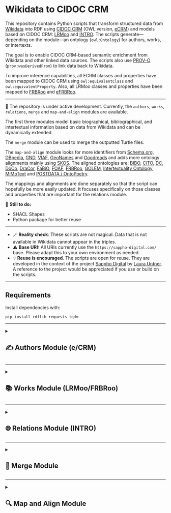 # Wikidata to CIDOC CRM

This repository contains Python scripts that transform structured data from [Wikidata](https://www.wikidata.org/) into RDF using [CIDOC CRM](https://cidoc-crm.org/) (OWL version, [eCRM](https://erlangen-crm.org/docs/ecrm/current/)) and models based on CIDOC CRM: [LRMoo](https://repository.ifla.org/handle/20.500.14598/3677) and [INTRO](https://github.com/BOberreither/INTRO). The scripts generate—depending on the module—an ontology (`owl:Ontology`) for authors, works, or intertexts.

The goal is to enable CIDOC CRM-based semantic enrichment from Wikidata and other linked data sources. The scripts also use [PROV-O](https://www.w3.org/TR/prov-o/) (`prov:wasDerivedFrom`) to link data back to Wikidata.

To improve inference capabilities, all ECRM classes and properties have been mapped to CIDOC CRM using `owl:equivalentClass` and `owl:equivalentProperty`. Also, all LRMoo classes and properties have been mapped to [FRBRoo](https://www.iflastandards.info/fr/frbr/frbroo) and [eFRBRoo](https://erlangen-crm.org/efrbroo).

---

🚧 The repository is under active development. Currently, the `authors`, `works`, `relations`, `merge` and `map-and-align` modules are available. 

The first three modules model basic biographical, bibliographical, and intertextual information based on data from Wikidata and can be dynamically extended. 

The `merge` module can be used to merge the outputted Turtle files. 

The `map-and-align` module looks for more identifiers from [Schema.org](https://schema.org/), [DBpedia](https://www.dbpedia.org/), [GND](https://www.dnb.de/DE/Professionell/Standardisierung/GND/gnd_node.html), [VIAF](https://viaf.org/), [GeoNames](http://www.geonames.org/) and [Goodreads](https://www.goodreads.com/) and adds more ontology alignments mainly using [SKOS](http://www.w3.org/2004/02/skos/core#). The aligned ontologies are: [BIBO](http://purl.org/ontology/bibo/), [CiTO](http://purl.org/spar/cito/), [DC](http://purl.org/dc/terms/), [DoCo](http://purl.org/spar/doco/), [DraCor](http://dracor.org/ontology#), [FaBiO](http://purl.org/spar/fabio/), [FOAF](http://xmlns.com/foaf/0.1/), [FRBRoo](https://www.iflastandards.info/fr/frbr/frbroo), [GOLEM](https://ontology.golemlab.eu/), [Intertextuality Ontology](https://github.com/intertextor/intertextuality-ontology), [MiMoText](https://data.mimotext.uni-trier.de/wiki/Main_Page) and [POSTDATA / OntoPoetry](https://postdata.linhd.uned.es/results/ontopoetry-v2-0/). 

The mappings and alignments are done separately so that the script can hopefully be more easily updated. It focuses specifically on those classes and properties that are important for the relations module.

📌 **Still to do:**
- SHACL Shapes
- Python package for better reuse

---

- 🪄 **Reality check**: These scripts are not magical. Data that is not available in Wikidata cannot appear in the triples.
- ⚠️ **Base URI:** All URIs currently use the `https://sappho-digital.com/` base. Please adapt this to your own environment as needed.
- 💡 **Reuse is encouraged**. The scripts are open for reuse. They are developed in the context of the project [Sappho Digital](https://sappho-digital.com/) by [Laura Untner](https://orcid.org/0000-0002-9649-0870). A reference to the project would be appreciated if you use or build on the scripts.

---

## Requirements

Install dependencies with:

```
pip install rdflib requests tqdm
```

---

<details>
<summary><h2>✍️ Authors Module (e/CRM)</h2></summary>
  
The [authors.py](https://github.com/laurauntner/wikidata-to-cidoc-crm/blob/main/authors/authors.py) script reads a list of Wikidata QIDs for authors from a CSV file and creates RDF triples using CIDOC CRM (eCRM, mapped to CRM). It models:

- `E21_Person` with:
  - `E82_Actor_Appellation` (names, derived from labels)
  - `E42_Identifier` (Wikidata QIDs, derived from given QIDs)
  - `E67_Birth` and `E69_Death` events, linked to:
    - `E53_Place` (birth places, derived from `wdt:P19`, and death places, derived from `wdt:P20`)
    - `E52_Time-Span` (birth dates, derived from `wdt:P569`, and death dates, derived from `wdt:P570`)
  - `E55_Type` (genders, derived from `wdt:P21`)
  - `E36_Visual_Item` (visual representations) and `E38_Image` (image reference with Wikimedia `seeAlso`, derived from `wdt:P18`)

📎 A [visual documentation](https://github.com/laurauntner/wikidata-to-cidoc-crm/blob/main/authors/authors.png) of the authors data model is included in the `authors` folder.
    
<h3>Example Input</h3>

```csv
qid
Q469571
```

This is [Anna Louisa Karsch](https://www.wikidata.org/wiki/Q469571).

<h3>Example Output</h3>

Namespace declarations and mappings to CRM are applied but not shown in this exemplary output.

```turtle
<https://sappho-digital.com/person/Q469571> a ecrm:E21_Person ;
    rdfs:label "Anna Louisa Karsch"@en ;
    ecrm:P100i_died_in <https://sappho-digital.com/death/Q469571> ;
    ecrm:P131_is_identified_by <https://sappho-digital.com/appellation/Q469571> ;
    ecrm:P138i_has_representation <https://sappho-digital.com/visual_item/Q469571> ;
    ecrm:P1_is_identified_by <https://sappho-digital.com/identifier/Q469571> ;
    ecrm:P2_has_type <https://sappho-digital.com/gender/Q6581072> ;
    ecrm:P98i_was_born <https://sappho-digital.com/birth/Q469571> ;
    owl:sameAs <http://www.wikidata.org/entity/Q469571> .

<https://sappho-digital.com/appellation/Q469571> a ecrm:E82_Actor_Appellation ;
    rdfs:label "Anna Louisa Karsch"@en ;
    ecrm:P131i_identifies <https://sappho-digital.com/person/Q469571> ;
    prov:wasDerivedFrom <http://www.wikidata.org/entity/Q469571> .

<https://sappho-digital.com/identifier/Q469571> a ecrm:E42_Identifier ;
    rdfs:label "Q469571" ;
    ecrm:P1i_identifies <https://sappho-digital.com/person/Q469571> ;
    ecrm:P2_has_type <https://sappho-digital.com/id_type/wikidata> .

<https://sappho-digital.com/id_type/wikidata> a ecrm:E55_Type ;
    rdfs:label "Wikidata ID"@en ;
    ecrm:P2i_is_type_of <https://sappho-digital.com/identifier/Q469571> .

<https://sappho-digital.com/birth/Q469571> a ecrm:E67_Birth ;
    rdfs:label "Birth of Anna Louisa Karsch"@en ;
    ecrm:P4_has_time-span <https://sappho-digital.com/timespan/17221201> ;
    ecrm:P7_took_place_at <https://sappho-digital.com/place/Q659063> ;
    ecrm:P98_brought_into_life <https://sappho-digital.com/person/Q469571> ;
    prov:wasDerivedFrom <http://www.wikidata.org/entity/Q469571> .

<https://sappho-digital.com/death/Q469571> a ecrm:E69_Death ;
    rdfs:label "Death of Anna Louisa Karsch"@en ;
    ecrm:P100_was_death_of <https://sappho-digital.com/person/Q469571> ;
    ecrm:P4_has_time-span <https://sappho-digital.com/timespan/17911012> ;
    ecrm:P7_took_place_at <https://sappho-digital.com/place/Q64> ;
    prov:wasDerivedFrom <http://www.wikidata.org/entity/Q469571> .

<https://sappho-digital.com/place/Q64> a ecrm:E53_Place ;
    rdfs:label "Berlin"@en ;
    ecrm:P7i_witnessed <https://sappho-digital.com/birth/Q469571> ;
    owl:sameAs <http://www.wikidata.org/entity/Q64> .

<https://sappho-digital.com/place/Q659063> a ecrm:E53_Place ;
    rdfs:label "Gmina Skąpe"@en ;
    ecrm:P7i_witnessed <https://sappho-digital.com/death/Q469571> ;
    owl:sameAs <http://www.wikidata.org/entity/Q659063> .

<https://sappho-digital.com/timespan/17221201> a ecrm:E52_Time-Span ;
    rdfs:label "1722-12-01"^^xsd:date ;
    ecrm:P4i_is_time-span_of <https://sappho-digital.com/birth/Q469571> .

<https://sappho-digital.com/timespan/17911012> a ecrm:E52_Time-Span ;
    rdfs:label "1791-10-12"^^xsd:date ;
    ecrm:P4i_is_time-span_of <https://sappho-digital.com/death/Q469571> .

<https://sappho-digital.com/gender/Q6581072> a ecrm:E55_Type ;
    rdfs:label "female"@en ;
    ecrm:P2_has_type <https://sappho-digital.com/gender_type/wikidata> ;
    ecrm:P2i_is_type_of <https://sappho-digital.com/person/Q469571> ;
    owl:sameAs <http://www.wikidata.org/entity/Q6581072> .

<https://sappho-digital.com/gender_type/wikidata> a ecrm:E55_Type ;
    rdfs:label "Wikidata Gender"@en ;
    ecrm:P2i_is_type_of <https://sappho-digital.com/gender/Q6581072> .

<https://sappho-digital.com/image/Q469571> a ecrm:E38_Image ;
    ecrm:P65_shows_visual_item <https://sappho-digital.com/visual_item/Q469571> ;
    rdfs:seeAlso <http://commons.wikimedia.org/wiki/Special:FilePath/Karschin%20bild.JPG> ;
    prov:wasDerivedFrom <http://www.wikidata.org/entity/Q469571> .

<https://sappho-digital.com/visual_item/Q469571> a ecrm:E36_Visual_Item ;
    rdfs:label "Visual representation of Anna Louisa Karsch"@en ;
    ecrm:P138_represents <https://sappho-digital.com/person/Q469571> ;
    ecrm:P65i_is_shown_by <https://sappho-digital.com/image/Q469571> .
```
</details>

---

<details>
<summary><h2>📚 Works Module (LRMoo/FRBRoo)</h2></summary>

The [works.py](https://github.com/laurauntner/wikidata-to-cidoc-crm/blob/main/works/works.py) script reads a list of Wikidata QIDs for works from a CSV file and creates RDF triples using CIDOC CRM (eCRM, mapped to CRM) and LRMoo (mapped to FRBRoo). It models:

- `F1_Work` (abstract works) and `F27_Work_Creation` with:
  - `E21_Person` (authors, derived from `wdt:P50`, see authors module)
- `F2_Expression` (realizations of abstract works) and `F28_Expression_Creation` with:
  - `E52_Time-Span` (creation years, derived from `wdt:P571` or `wdt:P2754`)
  - `E35_Title` and `E62_String` (titles, derived from `wdt:P1476` or labels)
  - `E42_Identifier` (Wikidata QIDs, derived from given QIDs)
  - `E55_Type` (genres, derived from `wdt:P136`)
  - `E73_Information_Object` (digital surrogates, derived from `wdt:P953`)
- `F3_Manifestation` (publications of expressions) and `F30_Manifestation_Creation` with:
  - `E21_Person` (editors, derived from `wdt:P98`) with `E82_Actor_Appellation` (names, derived from labels)
  - `E35_Title` and `E62_String` (titles, only different if the text is part of another text (`wdt:P1433` or `wdt:P361`))
  - `E40_Legal_Body` (publishers, derived from `wdt:P123`)
  - `E52_Time-Span` (publication years, derived from `wdt:P577`)
  - `E53_Place` (publication places, derived from `wdt:P291`)
- `F5_Item` (specific copies of manifestations) and `F32_Item_Production_Event`

Translators are not modeled per default, but the data model can, of course, be extended or adapted accordingly.

📎 A [visual documentation](https://github.com/laurauntner/wikidata-to-cidoc-crm/blob/main/works/works.png) of the works data model is included in the `works` folder.

<h3>Example Input</h3>

```csv
qid
Q1242002
```

(This is the tragedy [Sappho](https://www.wikidata.org/wiki/Q469571) written by Franz Grillparzer.)

<h3>Example Output</h3>

Namespace declarations and mappings to CRM and FRBRoo are applied but not shown in this exemplary output.

```turtle
<https://sappho-digital.com/work_creation/Q1242002> a lrmoo:F27_Work_Creation ;
    rdfs:label "Work creation of Sappho"@en ;
    ecrm:P14_carried_out_by <https://sappho-digital.com/person/Q154438> ;
    lrmoo:R16_created <https://sappho-digital.com/work/Q1242002> ;
    prov:wasDerivedFrom <http://www.wikidata.org/entity/Q1242002> .

<https://sappho-digital.com/work/Q1242002> a lrmoo:F1_Work ;
    rdfs:label "Work of Sappho"@en ;
    ecrm:P14_carried_out_by <https://sappho-digital.com/person/Q154438> ;
    lrmoo:R16i_was_created_by <https://sappho-digital.com/work_creation/Q1242002> ;
    lrmoo:R19i_was_realised_through <https://sappho-digital.com/expression_creation/Q1242002> ;
    lrmoo:R3_is_realised_in <https://sappho-digital.com/expression/Q1242002> .

<https://sappho-digital.com/person/Q154438> a ecrm:E21_Person ;
    rdfs:label "Franz Grillparzer" ;
    ecrm:P14i_performed <https://sappho-digital.com/manifestation_creation/Q1242002>,
        <https://sappho-digital.com/work/Q1242002>,
        <https://sappho-digital.com/work_creation/Q1242002> ;
    owl:sameAs <http://www.wikidata.org/entity/Q154438> .

<https://sappho-digital.com/expression_creation/Q1242002> a lrmoo:F28_Expression_Creation ;
    rdfs:label "Expression creation of Sappho"@en ;
    ecrm:P14_carried_out_by <https://sappho-digital.com/person/Q154438> ;
    ecrm:P4_has_time-span <https://sappho-digital.com/timespan/1817> ;
    lrmoo:R17_created <https://sappho-digital.com/expression/Q1242002> ;
    lrmoo:R19_created_a_realisation_of <https://sappho-digital.com/work/Q1242002> ;
    prov:wasDerivedFrom <http://www.wikidata.org/entity/Q1242002> .

<https://sappho-digital.com/timespan/1817> a ecrm:E52_Time-Span ;
    rdfs:label "1817"^^xsd:gYear ;
    ecrm:P4i_is_time-span_of <https://sappho-digital.com/expression_creation/Q1242002> .

<https://sappho-digital.com/expression/Q1242002> a lrmoo:F2_Expression ;
    rdfs:label "Expression of Sappho"@en ;
    ecrm:P102_has_title <https://sappho-digital.com/title/expression/Q1242002> ;
    ecrm:P138i_has_representation <https://sappho-digital.com/digital/Q1242002> ;
    ecrm:P1_is_identified_by <https://sappho-digital.com/identifier/Q1242002> ;
    ecrm:P2_has_type <https://sappho-digital.com/genre/Q80930> ;
    lrmoo:R17i_was_created_by <https://sappho-digital.com/expression_creation/Q1242002> ;
    lrmoo:R3i_realises <https://sappho-digital.com/work/Q1242002> ;
    lrmoo:R4i_is_embodied_in <https://sappho-digital.com/manifestation/Q1242002> ;
    owl:sameAs <http://www.wikidata.org/entity/Q1242002> ;
    prov:wasDerivedFrom <http://www.wikidata.org/entity/Q1242002> .

<https://sappho-digital.com/title/expression/Q1242002> a ecrm:E35_Title ;
    ecrm:P102i_is_title_of <https://sappho-digital.com/expression/Q1242002> ;
    ecrm:P190_has_symbolic_content <https://sappho-digital.com/title_string/expression/Q1242002> .

<https://sappho-digital.com/title_string/expression/Q1242002> a ecrm:E62_String ;
    rdfs:label "Sappho"@de ;
    ecrm:P190i_is_content_of <https://sappho-digital.com/title/expression/Q1242002> .

<https://sappho-digital.com/identifier/Q1242002> a ecrm:E42_Identifier ;
    rdfs:label "Q1242002" ;
    ecrm:P1i_identifies <https://sappho-digital.com/expression/Q1242002> ;
    ecrm:P2_has_type <https://sappho-digital.com/id_type/wikidata> .

<https://sappho-digital.com/id_type/wikidata> a ecrm:E55_Type ;
    rdfs:label "Wikidata ID"@en ;
    ecrm:P2_is_type_of <https://sappho-digital.com/identifier/Q1242002> ;
    owl:sameAs <http://www.wikidata.org/wiki/Q43649390> .

<https://sappho-digital.com/genre/Q80930> a ecrm:E55_Type ;
    rdfs:label "tragedy"@en ;
    ecrm:P2_has_type <https://sappho-digital.com/genre_type/wikidata> ;
    ecrm:P2_is_type_of <https://sappho-digital.com/expression/Q1242002> ;
    owl:sameAs <http://www.wikidata.org/entity/Q80930> .

<https://sappho-digital.com/genre_type/wikidata> a ecrm:E55_Type ;
    rdfs:label "Wikidata Genre"@en ;
    ecrm:P2_is_type_of <https://sappho-digital.com/genre/Q80930> .

<https://sappho-digital.com/digital/Q1242002> a ecrm:E73_Information_Object ;
    rdfs:label "Digital copy of Sappho"@en ;
    ecrm:P138_represents <https://sappho-digital.com/expression/Q1242002> ;
    rdfs:seeAlso <http://www.zeno.org/nid/20004898184> .

<https://sappho-digital.com/manifestation_creation/Q1242002> a lrmoo:F30_Manifestation_Creation ;
    rdfs:label "Manifestation creation of Sappho"@en ;
    ecrm:P14_carried_out_by <https://sappho-digital.com/person/Q154438>,
        <https://sappho-digital.com/publisher/Q133849481> ;
    ecrm:P4_has_time-span <https://sappho-digital.com/timespan/1819> ;
    ecrm:P7_took_place_at <https://sappho-digital.com/place/Q1741> ;
    lrmoo:R24_created <https://sappho-digital.com/manifestation/Q1242002> ;
    prov:wasDerivedFrom <http://www.wikidata.org/entity/Q1242002> .

<https://sappho-digital.com/publisher/Q133849481> a ecrm:E40_Legal_Body ;
    rdfs:label "Wallishausser’sche Buchhandlung"@en ;
    ecrm:P14i_performed <https://sappho-digital.com/manifestation_creation/Q1242002> ;
    owl:sameAs <http://www.wikidata.org/entity/Q133849481> .

<https://sappho-digital.com/timespan/1819> a ecrm:E52_Time-Span ;
    rdfs:label "1819"^^xsd:gYear ;
    ecrm:P4_is_time-span_of <https://sappho-digital.com/manifestation_creation/Q1242002> .

<https://sappho-digital.com/place/Q1741> a ecrm:E53_Place ;
    rdfs:label "Vienna"@en ;
    ecrm:P7i_witnessed <https://sappho-digital.com/manifestation_creation/Q1242002> ;
    owl:sameAs <http://www.wikidata.org/entity/Q1741> .

<https://sappho-digital.com/manifestation/Q1242002> a lrmoo:F3_Manifestation ;
    rdfs:label "Manifestation of Sappho"@en ;
    ecrm:P102_has_title <https://sappho-digital.com/title/manifestation/Q1242002> ;
    lrmoo:R24i_was_created_through <https://sappho-digital.com/manifestation_creation/Q1242002> ;
    lrmoo:R27i_was_materialized_by <https://sappho-digital.com/item_production/Q1242002> ;
    lrmoo:R4_embodies <https://sappho-digital.com/expression/Q1242002> ;
    lrmoo:R7i_is_exemplified_by <https://sappho-digital.com/item/Q1242002> .

<https://sappho-digital.com/title/manifestation/Q1242002> a ecrm:E35_Title ;
    ecrm:P102i_is_title_of <https://sappho-digital.com/manifestation/Q1242002> ;
    ecrm:P190_has_symbolic_content <https://sappho-digital.com/title_string/manifestation/Q1242002> .

<https://sappho-digital.com/title_string/manifestation/Q1242002> a ecrm:E62_String ;
    rdfs:label "Sappho"@de ;
    ecrm:P190i_is_content_of <https://sappho-digital.com/title/manifestation/Q1242002> .

<https://sappho-digital.com/item_production/Q1242002> a lrmoo:F32_Item_Production_Event ;
    rdfs:label "Item production event of Sappho"@en ;
    lrmoo:R27_materialized <https://sappho-digital.com/manifestation/Q1242002> ;
    lrmoo:R28_produced <https://sappho-digital.com/item/Q1242002> .

<https://sappho-digital.com/item/Q1242002> a lrmoo:F5_Item ;
    rdfs:label "Item of Sappho"@en ;
    lrmoo:R28i_was_produced_by <https://sappho-digital.com/item_production/Q1242002> ;
    lrmoo:R7_exemplifies <https://sappho-digital.com/manifestation/Q1242002> .
```
</details>

---

<details>

<summary><h2>🌐 Relations Module (INTRO)</h2></summary>

The [relations.py](https://github.com/laurauntner/wikidata-to-cidoc-crm/blob/main/relations/relations.py) script reads a list of Wikidata QIDs for works from a CSV file and creates RDF triples using INTRO, CIDOC CRM (eCRM, mapped to CRM) and LRMoo (mapped to FRBRoo). It models:

- Literary works (`F2_Expression`, see works module)
  - linked to the Wikidata item via `owl:sameAs`
- Intertextual relations (`INT31_IntertextualRelation`) between expressions
  - with `INT_Interpretation` instances linked to the Wikidata items of the expressions via `prov:wasDerivedFrom`
  - derived from actualizations, citations and optionally `wdt:P4969`, `wdt:P2512` and `wdt:P921`
- References (`INT18_Reference`) for …
  - persons: `E21_Person` with `E42_Identifier`, derived from `wdt:P180`, `wdt:P921` and `wdt:P9527` for `wdt:Q5`
  - places: `E53_Place` with `E42_Identifier`, derived from the same properties for `wdt:Q2221906`
  - expressions: derived from `wdt:P361` and `wdt:P1299` for given QIDs
  - with actualizations (`INT2_ActualizationOfFeature`) of these references in specific expressions
    - with `INT_Interpretation` linked to the Wikidata items of the expressions via `prov:wasDerivedFrom`
- Citations via `INT21_TextPassage` instances
  - linked to the expressions
  - derived from `wdt:P2860` and `wdt:P6166` for given QIDs
  - linked to the citing Wikidata item via `prov:wasDerivedFrom`
- Characters (`INT_Character`)
  - linked to the Wikidata item via `owl:sameAs` and identified by `E42_Identifier`
  - derived from `wdt:P674` or `wdt:P180`, `wdt:P921` and `wdt:P527` if the item is `wdt:Q95074`, `wdt:Q3658341`, `wdt:Q15632617`, `wdt:Q97498056`, `wdt:Q122192387` or `wdt:Q115537581`
  - optionally linked to a real Person (`E21_Person`)
  - always with actualizations (`INT2_ActualizationOfFeature`) of these characters in specific expressions
    - with `INT_Interpretation` linked to the Wikidata items of the expressions via `prov:wasDerivedFrom`
- Motifs, Plots and Topics
  - all linked to Wikidata items via `owl:sameAs` and identified by `E42_Identifier`
  - `INT_Motif`: derived from `wdt:P180` and `wdt:P9527` for `wdt:Q1229071`, `wdt:Q68614425` or `wdt:Q1697305`, otherwise the item has to be linked via `wdt:P6962`
  - `INT_Plot`: derived from `wdt:P180`, `wdt:P527` and `wdt:P921` for `wdt:Q42109240`
  - `INT_Topic`: derived from `wdt:P921`, `wdt:P180` and `wdt:P527` for `wdt:Q26256810`
  - with `INT2_ActualizationOfFeature` instances for specific expressions
    - with interpretations (`INT_Interpretation`) linked to the Wikidata items of the expressions via `prov:wasDerivedFrom`

The current data model focuses exclusively on textual works, but—based on INTRO—it could be extended to cover intermedial and interpictorial aspects as well. It also only models intertextual relationships among the texts listed in the CSV file, i.e. it assumes you’re seeking intertexts of known works rather than exploring every possible intertext. 
Please also note that all searches are strictly one-way: Work → Phenomenon. 

📎 A [visual documentation](https://github.com/laurauntner/wikidata-to-cidoc-crm/blob/main/relations/relations.png) of the relations data model is included in the `relations` folder.

<h3>Example Input</h3>

```turtle
qids
Q1242002 # Franz Grillparzer’s "Sappho"
Q119292643 # Therese Rak’s "Sappho"
Q19179765 # Amalie von Imhoff’s "Die Schwestern von Lesbos"
Q120199245 # Adolph von Schaden’s "Die moderne Sappho"
```

<h3>Example Output</h3>

Namespace declarations and mappings to CRM and FRBRoo are applied but not shown in this exemplary output.

Please also note that the output is currently sparse because the relevant data in Wikidata is simply too limited. The script also remains fairly slow and should be tested (and possibly optimized) on larger data sets.

Further, it’s highly recommended to manually refine the generated triples afterward: INTRO provides very detailed means for recording literary-scholarly analyses as Linked Data, whereas this module captures only the basics.

```turtle
# Expressions

<https://sappho-digital.com/expression/Q1242002> a lrmoo:F2_Expression ;
    rdfs:label "Expression of Sappho"@en ;
    ecrm:P67i_is_referred_to_by <https://sappho-digital.com/actualization/work_ref/Q1242002_Q119292643> ;
    owl:sameAs <http://www.wikidata.org/entity/Q1242002> ;
    intro:R18_showsActualization <https://sappho-digital.com/actualization/character/Q17892_Q1242002>,
        <https://sappho-digital.com/actualization/motif/Q165_Q1242002>,
        <https://sappho-digital.com/actualization/person_ref/Q17892_Q1242002>,
        <https://sappho-digital.com/actualization/place_ref/Q128087_Q1242002>,
        <https://sappho-digital.com/actualization/plot/Q134285870_Q1242002>,
        <https://sappho-digital.com/actualization/topic/Q10737_Q1242002> ;
    intro:R30_hasTextPassage <https://sappho-digital.com/textpassage/Q1242002_Q119292643> .

<https://sappho-digital.com/expression/Q119292643> a lrmoo:F2_Expression ;
    rdfs:label "Expression of Sappho. Eine Novelle"@en ;
    owl:sameAs <http://www.wikidata.org/entity/Q119292643> ;
    intro:R18_showsActualization <https://sappho-digital.com/actualization/motif/Q165_Q119292643>,
        <https://sappho-digital.com/actualization/person_ref/Q17892_Q119292643>,
        <https://sappho-digital.com/actualization/plot/Q134285870_Q119292643>,
        <https://sappho-digital.com/actualization/topic/Q10737_Q119292643>,
        <https://sappho-digital.com/actualization/work_ref/Q1242002_Q119292643> ;
    intro:R30_hasTextPassage <https://sappho-digital.com/textpassage/Q119292643_Q1242002> .

<https://sappho-digital.com/expression/Q19179765> a lrmoo:F2_Expression ;
    rdfs:label "Expression of Die Schwestern von Lesbos"@en ;
    owl:sameAs <http://www.wikidata.org/entity/Q19179765> ;
    intro:R18_showsActualization <https://sappho-digital.com/actualization/place_ref/Q128087_Q19179765> .

<https://sappho-digital.com/expression/Q120199245> a lrmoo:F2_Expression ;
    rdfs:label "Expression of Die moderne Sappho"@en ;
    owl:sameAs <http://www.wikidata.org/entity/Q120199245> ;
    intro:R18_showsActualization <https://sappho-digital.com/actualization/character/Q17892_Q120199245> .

# Intertextual Relations

<https://sappho-digital.com/relation/Q120199245_Q1242002> a intro:INT31_IntertextualRelation ;
    rdfs:label "Intertextual relation between Die moderne Sappho and Sappho"@en ;
    intro:R21i_isIdentifiedBy <https://sappho-digital.com/actualization/interpretation/Q120199245_Q1242002> ;
    intro:R22i_relationIsBasedOnSimilarity <https://sappho-digital.com/feature/character/Q17892> ;
    intro:R24_hasRelatedEntity <https://sappho-digital.com/actualization/character/Q17892_Q120199245>,
        <https://sappho-digital.com/actualization/character/Q17892_Q1242002> .

<https://sappho-digital.com/feature/interpretation/Q120199245_Q1242002> a intro:INT_Interpretation ;
    rdfs:label "Interpretation of intertextual relation between Die moderne Sappho and Sappho"@en ;
    intro:R17i_featureIsActualizedIn <https://sappho-digital.com/actualization/interpretation/Q120199245_Q1242002> .

<https://sappho-digital.com/actualization/interpretation/Q120199245_Q1242002> a intro:INT2_ActualizationOfFeature ;
    rdfs:label "Interpretation of intertextual relation between Die moderne Sappho and Sappho"@en ;
    prov:wasDerivedFrom <http://www.wikidata.org/entity/Q120199245>,
        <http://www.wikidata.org/entity/Q1242002> ;
    intro:R17_actualizesFeature <https://sappho-digital.com/feature/interpretation/Q120199245_Q1242002> ;
    intro:R21_identifies <https://sappho-digital.com/relation/Q120199245_Q1242002> .

<https://sappho-digital.com/relation/Q1242002_Q19179765> a intro:INT31_IntertextualRelation ;
    rdfs:label "Intertextual relation between Sappho and Die Schwestern von Lesbos"@en ;
    intro:R21i_isIdentifiedBy <https://sappho-digital.com/actualization/interpretation/Q1242002_Q19179765> ;
    intro:R22i_relationIsBasedOnSimilarity <https://sappho-digital.com/feature/place_ref/Q128087> ;
    intro:R24_hasRelatedEntity <https://sappho-digital.com/actualization/place_ref/Q128087_Q1242002>,
        <https://sappho-digital.com/actualization/place_ref/Q128087_Q19179765> .

<https://sappho-digital.com/feature/interpretation/Q1242002_Q19179765> a intro:INT_Interpretation ;
    rdfs:label "Interpretation of intertextual relation between Sappho and Die Schwestern von Lesbos"@en ;
    intro:R17i_featureIsActualizedIn <https://sappho-digital.com/actualization/interpretation/Q1242002_Q19179765> .

<https://sappho-digital.com/actualization/interpretation/Q1242002_Q19179765> a intro:INT2_ActualizationOfFeature ;
    rdfs:label "Interpretation of intertextual relation between Sappho and Die Schwestern von Lesbos"@en ;
    prov:wasDerivedFrom <http://www.wikidata.org/entity/Q1242002>,
        <http://www.wikidata.org/entity/Q19179765> ;
    intro:R17_actualizesFeature <https://sappho-digital.com/feature/interpretation/Q1242002_Q19179765> ;
    intro:R21_identifies <https://sappho-digital.com/relation/Q1242002_Q19179765> .

<https://sappho-digital.com/relation/Q119292643_Q1242002> a intro:INT31_IntertextualRelation ;
    rdfs:label "Intertextual relation between Sappho and Sappho. Eine Novelle"@en ;
    intro:R21i_isIdentifiedBy <https://sappho-digital.com/actualization/interpretation/Q119292643_Q1242002> ;
    intro:R22i_relationIsBasedOnSimilarity <https://sappho-digital.com/feature/motif/Q165>,
        <https://sappho-digital.com/feature/person_ref/Q17892>,
        <https://sappho-digital.com/feature/plot/Q134285870>,
        <https://sappho-digital.com/feature/topic/Q10737>,
        <https://sappho-digital.com/feature/work_ref/Q1242002> ;
    intro:R24_hasRelatedEntity <https://sappho-digital.com/actualization/motif/Q165_Q119292643>,
        <https://sappho-digital.com/actualization/motif/Q165_Q1242002>,
        <https://sappho-digital.com/actualization/person_ref/Q17892_Q119292643>,
        <https://sappho-digital.com/actualization/person_ref/Q17892_Q1242002>,
        <https://sappho-digital.com/actualization/plot/Q134285870_Q119292643>,
        <https://sappho-digital.com/actualization/plot/Q134285870_Q1242002>,
        <https://sappho-digital.com/actualization/topic/Q10737_Q119292643>,
        <https://sappho-digital.com/actualization/topic/Q10737_Q1242002>,
        <https://sappho-digital.com/actualization/work_ref/Q1242002_Q119292643>,
        <https://sappho-digital.com/textpassage/Q119292643_Q1242002>,
        <https://sappho-digital.com/textpassage/Q1242002_Q119292643> .

<https://sappho-digital.com/feature/interpretation/Q119292643_Q1242002> a intro:INT_Interpretation ;
    rdfs:label "Interpretation of intertextual relation between Sappho and Sappho. Eine Novelle"@en ;
    intro:R17i_featureIsActualizedIn <https://sappho-digital.com/actualization/interpretation/Q119292643_Q1242002> .

<https://sappho-digital.com/actualization/interpretation/Q119292643_Q1242002> a intro:INT2_ActualizationOfFeature ;
    rdfs:label "Interpretation of intertextual relation between Sappho and Sappho. Eine Novelle"@en ;
    prov:wasDerivedFrom <http://www.wikidata.org/entity/Q119292643>,
        <http://www.wikidata.org/entity/Q1242002> ;
    intro:R17_actualizesFeature <https://sappho-digital.com/feature/interpretation/Q119292643_Q1242002> ;
    intro:R21_identifies <https://sappho-digital.com/relation/Q119292643_Q1242002> .

# Features & Actualizations

# Person References

<https://sappho-digital.com/feature/person_ref/Q17892> a intro:INT18_Reference ;
    rdfs:label "Reference to Sappho (person)"@en ;
    intro:R17i_featureIsActualizedIn <https://sappho-digital.com/actualization/person_ref/Q17892_Q119292643>,
        <https://sappho-digital.com/actualization/person_ref/Q17892_Q1242002> ;
    intro:R22_providesSimilarityForRelation <https://sappho-digital.com/relation/Q119292643_Q1242002> .

<https://sappho-digital.com/person/Q17892> a ecrm:E21_Person ;
    rdfs:label "Sappho"@en ;
    ecrm:P1_is_identified_by <https://sappho-digital.com/identifier/Q17892> ;
    ecrm:P67i_is_referred_to_by <https://sappho-digital.com/actualization/character/Q17892_Q120199245>,
        <https://sappho-digital.com/actualization/character/Q17892_Q1242002>,
        <https://sappho-digital.com/actualization/person_ref/Q17892_Q119292643>,
        <https://sappho-digital.com/actualization/person_ref/Q17892_Q1242002> ;
    owl:sameAs <http://www.wikidata.org/entity/Q17892> .

<https://sappho-digital.com/identifier/Q17892> a ecrm:E42_Identifier ;
    rdfs:label "Q17892"@en ;
    ecrm:P1i_identifies <https://sappho-digital.com/feature/character/Q17892>,
        <https://sappho-digital.com/person/Q17892> ;
    ecrm:P2_has_type <https://sappho-digital.com/id_type/wikidata> ;
    prov:wasDerivedFrom <http://www.wikidata.org/entity/Q17892> .

<https://sappho-digital.com/actualization/person_ref/Q17892_Q119292643> a intro:INT2_ActualizationOfFeature ;
    rdfs:label "Sappho in Sappho. Eine Novelle"@en ;
    ecrm:P67_refers_to <https://sappho-digital.com/person/Q17892> ;
    intro:R17_actualizesFeature <https://sappho-digital.com/feature/person_ref/Q17892> ;
    intro:R18i_actualizationFoundOn <https://sappho-digital.com/expression/Q119292643> ;
    intro:R21i_isIdentifiedBy <https://sappho-digital.com/actualization/interpretation/Q17892_Q119292643> ;
    intro:R24i_isRelatedEntity <https://sappho-digital.com/relation/Q119292643_Q1242002> .

<https://sappho-digital.com/feature/interpretation/Q17892_Q119292643> a intro:INT_Interpretation ;
    rdfs:label "Interpretation of Sappho in Sappho. Eine Novelle"@en ;
    intro:R17i_featureIsActualizedIn <https://sappho-digital.com/actualization/interpretation/Q17892_Q119292643> .

<https://sappho-digital.com/actualization/interpretation/Q17892_Q119292643> a intro:INT2_ActualizationOfFeature ;
    rdfs:label "Interpretation of Sappho in Sappho. Eine Novelle"@en ;
    prov:wasDerivedFrom <http://www.wikidata.org/entity/Q119292643> ;
    intro:R17_actualizesFeature <https://sappho-digital.com/feature/interpretation/Q17892_Q119292643> ;
    intro:R21_identifies <https://sappho-digital.com/actualization/person_ref/Q17892_Q119292643> .

<https://sappho-digital.com/actualization/person_ref/Q17892_Q1242002> a intro:INT2_ActualizationOfFeature ;
    rdfs:label "Sappho in Sappho"@en ;
    ecrm:P67_refers_to <https://sappho-digital.com/person/Q17892> ;
    intro:R17_actualizesFeature <https://sappho-digital.com/feature/person_ref/Q17892> ;
    intro:R18i_actualizationFoundOn <https://sappho-digital.com/expression/Q1242002> ;
    intro:R21i_isIdentifiedBy <https://sappho-digital.com/actualization/interpretation/Q17892_Q1242002> ;
    intro:R24i_isRelatedEntity <https://sappho-digital.com/relation/Q119292643_Q1242002> .

<https://sappho-digital.com/feature/interpretation/Q17892_Q1242002> a intro:INT_Interpretation ;
    rdfs:label "Interpretation of Sappho in Sappho"@en ;
    intro:R17i_featureIsActualizedIn <https://sappho-digital.com/actualization/interpretation/Q17892_Q1242002> .

<https://sappho-digital.com/actualization/interpretation/Q17892_Q1242002> a intro:INT2_ActualizationOfFeature ;
    rdfs:label "Interpretation of Sappho in Sappho"@en ;
    prov:wasDerivedFrom <http://www.wikidata.org/entity/Q1242002> ;
    intro:R17_actualizesFeature <https://sappho-digital.com/feature/interpretation/Q17892_Q1242002> ;
    intro:R21_identifies <https://sappho-digital.com/actualization/character/Q17892_Q1242002>,
        <https://sappho-digital.com/actualization/person_ref/Q17892_Q1242002> .

# Place References

<https://sappho-digital.com/feature/place_ref/Q128087> a intro:INT18_Reference ;
    rdfs:label "Reference to Lesbos (place)"@en ;
    intro:R17i_featureIsActualizedIn <https://sappho-digital.com/actualization/place_ref/Q128087_Q1242002>,
        <https://sappho-digital.com/actualization/place_ref/Q128087_Q19179765> ;
    intro:R22_providesSimilarityForRelation <https://sappho-digital.com/relation/Q1242002_Q19179765> .

<https://sappho-digital.com/place/Q128087> a ecrm:E53_Place ;
    rdfs:label "Lesbos"@en ;
    ecrm:P1_is_identified_by <https://sappho-digital.com/identifier/Q128087> ;
    ecrm:P67i_is_referred_to_by <https://sappho-digital.com/actualization/place_ref/Q128087_Q1242002>,
        <https://sappho-digital.com/actualization/place_ref/Q128087_Q19179765> ;
    owl:sameAs <http://www.wikidata.org/entity/Q128087> .

<https://sappho-digital.com/identifier/Q128087> a ecrm:E42_Identifier ;
    rdfs:label "Q128087"@en ;
    ecrm:P1i_identifies <https://sappho-digital.com/place/Q128087> ;
    ecrm:P2_has_type <https://sappho-digital.com/id_type/wikidata> ;
    prov:wasDerivedFrom <http://www.wikidata.org/entity/Q128087> .

<https://sappho-digital.com/actualization/place_ref/Q128087_Q1242002> a intro:INT2_ActualizationOfFeature ;
    rdfs:label "Lesbos in Sappho"@en ;
    ecrm:P67_refers_to <https://sappho-digital.com/place/Q128087> ;
    intro:R17_actualizesFeature <https://sappho-digital.com/feature/place_ref/Q128087> ;
    intro:R18i_actualizationFoundOn <https://sappho-digital.com/expression/Q1242002> ;
    intro:R21i_isIdentifiedBy <https://sappho-digital.com/actualization/interpretation/Q128087_Q1242002> ;
    intro:R24i_isRelatedEntity <https://sappho-digital.com/relation/Q1242002_Q19179765> .

<https://sappho-digital.com/feature/interpretation/Q128087_Q1242002> a intro:INT_Interpretation ;
    rdfs:label "Interpretation of Lesbos in Sappho"@en ;
    intro:R17i_featureIsActualizedIn <https://sappho-digital.com/actualization/interpretation/Q128087_Q1242002> .

<https://sappho-digital.com/actualization/interpretation/Q128087_Q1242002> a intro:INT2_ActualizationOfFeature ;
    rdfs:label "Interpretation of Lesbos in Sappho"@en ;
    prov:wasDerivedFrom <http://www.wikidata.org/entity/Q1242002> ;
    intro:R17_actualizesFeature <https://sappho-digital.com/feature/interpretation/Q128087_Q1242002> ;
    intro:R21_identifies <https://sappho-digital.com/actualization/place_ref/Q128087_Q1242002> .

<https://sappho-digital.com/actualization/place_ref/Q128087_Q19179765> a intro:INT2_ActualizationOfFeature ;
    rdfs:label "Lesbos in Die Schwestern von Lesbos"@en ;
    ecrm:P67_refers_to <https://sappho-digital.com/place/Q128087> ;
    intro:R17_actualizesFeature <https://sappho-digital.com/feature/place_ref/Q128087> ;
    intro:R18i_actualizationFoundOn <https://sappho-digital.com/expression/Q19179765> ;
    intro:R21i_isIdentifiedBy <https://sappho-digital.com/actualization/interpretation/Q128087_Q19179765> ;
    intro:R24i_isRelatedEntity <https://sappho-digital.com/relation/Q1242002_Q19179765> .

<https://sappho-digital.com/feature/interpretation/Q128087_Q19179765> a intro:INT_Interpretation ;
    rdfs:label "Interpretation of Lesbos in Die Schwestern von Lesbos"@en ;
    intro:R17i_featureIsActualizedIn <https://sappho-digital.com/actualization/interpretation/Q128087_Q19179765> .

<https://sappho-digital.com/actualization/interpretation/Q128087_Q19179765> a intro:INT2_ActualizationOfFeature ;
    rdfs:label "Interpretation of Lesbos in Die Schwestern von Lesbos"@en ;
    prov:wasDerivedFrom <http://www.wikidata.org/entity/Q19179765> ;
    intro:R17_actualizesFeature <https://sappho-digital.com/feature/interpretation/Q128087_Q19179765> ;
    intro:R21_identifies <https://sappho-digital.com/actualization/place_ref/Q128087_Q19179765> .

# Expression References

<https://sappho-digital.com/feature/work_ref/Q1242002> a intro:INT18_Reference ;
    rdfs:label "Reference to Sappho (expression)"@en ;
    intro:R17i_featureIsActualizedIn <https://sappho-digital.com/actualization/work_ref/Q1242002_Q119292643> ;
    intro:R22_providesSimilarityForRelation <https://sappho-digital.com/relation/Q119292643_Q1242002> .

<https://sappho-digital.com/actualization/work_ref/Q1242002_Q119292643> a intro:INT2_ActualizationOfFeature ;
    rdfs:label "Reference to Sappho in Sappho. Eine Novelle"@en ;
    ecrm:P67_refers_to <https://sappho-digital.com/expression/Q1242002> ;
    intro:R17_actualizesFeature <https://sappho-digital.com/feature/work_ref/Q1242002> ;
    intro:R18i_actualizationFoundOn <https://sappho-digital.com/expression/Q119292643> ;
    intro:R21i_isIdentifiedBy <https://sappho-digital.com/actualization/interpretation/Q1242002_Q119292643> ;
    intro:R24i_isRelatedEntity <https://sappho-digital.com/relation/Q119292643_Q1242002> .

<https://sappho-digital.com/feature/interpretation/Q1242002_Q119292643> a intro:INT_Interpretation ;
    rdfs:label "Interpretation of Sappho in Sappho. Eine Novelle"@en ;
    intro:R17i_featureIsActualizedIn <https://sappho-digital.com/actualization/interpretation/Q1242002_Q119292643> .

<https://sappho-digital.com/actualization/interpretation/Q1242002_Q119292643> a intro:INT2_ActualizationOfFeature ;
    rdfs:label "Interpretation of Sappho in Sappho. Eine Novelle"@en ;
    prov:wasDerivedFrom <http://www.wikidata.org/entity/Q119292643> ;
    intro:R17_actualizesFeature <https://sappho-digital.com/feature/interpretation/Q1242002_Q119292643> ;
    intro:R21_identifies <https://sappho-digital.com/actualization/work_ref/Q1242002_Q119292643> .

# Citations

<https://sappho-digital.com/textpassage/Q119292643_Q1242002> a intro:INT21_TextPassage ;
    rdfs:label "Text passage in Sappho. Eine Novelle"@en ;
    prov:wasDerivedFrom <http://www.wikidata.org/entity/Q1242002> ;
    intro:R24i_isRelatedEntity <https://sappho-digital.com/relation/Q119292643_Q1242002> ;
    intro:R30i_isTextPassageOf <https://sappho-digital.com/expression/Q119292643> .

<https://sappho-digital.com/textpassage/Q1242002_Q119292643> a intro:INT21_TextPassage ;
    rdfs:label "Text passage in Sappho"@en ;
    prov:wasDerivedFrom <http://www.wikidata.org/entity/Q1242002> ;
    intro:R24i_isRelatedEntity <https://sappho-digital.com/relation/Q119292643_Q1242002> ;
    intro:R30i_isTextPassageOf <https://sappho-digital.com/expression/Q1242002> .

# Characters

<https://sappho-digital.com/feature/character/Q17892> a intro:INT_Character ;
    rdfs:label "Sappho"@en ;
    ecrm:P1_is_identified_by <https://sappho-digital.com/identifier/Q17892> ;
    owl:sameAs <http://www.wikidata.org/entity/Q17892> ;
    intro:R17i_featureIsActualizedIn <https://sappho-digital.com/actualization/character/Q17892_Q120199245>,
        <https://sappho-digital.com/actualization/character/Q17892_Q1242002> ;
    intro:R22_providesSimilarityForRelation <https://sappho-digital.com/relation/Q120199245_Q1242002> .

<https://sappho-digital.com/actualization/character/Q17892_Q120199245> a intro:INT2_ActualizationOfFeature ;
    rdfs:label "Sappho in Die moderne Sappho"@en ;
    ecrm:P67_refers_to <https://sappho-digital.com/person/Q17892> ;
    intro:R17_actualizesFeature <https://sappho-digital.com/feature/character/Q17892> ;
    intro:R18i_actualizationFoundOn <https://sappho-digital.com/expression/Q120199245> ;
    intro:R21i_isIdentifiedBy <https://sappho-digital.com/actualization/interpretation/Q17892_Q120199245> ;
    intro:R24i_isRelatedEntity <https://sappho-digital.com/relation/Q120199245_Q1242002> .

<https://sappho-digital.com/feature/interpretation/Q17892_Q120199245> a intro:INT_Interpretation ;
    rdfs:label "Interpretation of Sappho in Die moderne Sappho"@en ;
    intro:R17i_featureIsActualizedIn <https://sappho-digital.com/actualization/interpretation/Q17892_Q120199245> .

<https://sappho-digital.com/actualization/interpretation/Q17892_Q120199245> a intro:INT2_ActualizationOfFeature ;
    rdfs:label "Interpretation of Sappho in Die moderne Sappho"@en ;
    prov:wasDerivedFrom <http://www.wikidata.org/entity/Q120199245> ;
    intro:R17_actualizesFeature <https://sappho-digital.com/feature/interpretation/Q17892_Q120199245> ;
    intro:R21_identifies <https://sappho-digital.com/actualization/character/Q17892_Q120199245> .

<https://sappho-digital.com/actualization/character/Q17892_Q1242002> a intro:INT2_ActualizationOfFeature ;
    rdfs:label "Sappho in Sappho"@en ;
    ecrm:P67_refers_to <https://sappho-digital.com/person/Q17892> ;
    intro:R17_actualizesFeature <https://sappho-digital.com/feature/character/Q17892> ;
    intro:R18i_actualizationFoundOn <https://sappho-digital.com/expression/Q1242002> ;
    intro:R21i_isIdentifiedBy <https://sappho-digital.com/actualization/interpretation/Q17892_Q1242002> ;
    intro:R24i_isRelatedEntity <https://sappho-digital.com/relation/Q120199245_Q1242002> .

# Motifs

<https://sappho-digital.com/feature/motif/Q165> a intro:INT_Motif ;
    rdfs:label "sea (motif)"@en ;
    ecrm:P1_is_identified_by <https://sappho-digital.com/identifier/Q165> ;
    owl:sameAs <http://www.wikidata.org/entity/Q165> ;
    intro:R17i_featureIsActualizedIn <https://sappho-digital.com/actualization/motif/Q165_Q119292643>,
        <https://sappho-digital.com/actualization/motif/Q165_Q1242002> ;
    intro:R22_providesSimilarityForRelation <https://sappho-digital.com/relation/Q119292643_Q1242002> .

<https://sappho-digital.com/identifier/Q165> a ecrm:E42_Identifier ;
    rdfs:label "Q165"@en ;
    ecrm:P1i_identifies <https://sappho-digital.com/feature/motif/Q165> ;
    ecrm:P2_has_type <https://sappho-digital.com/id_type/wikidata> ;
    prov:wasDerivedFrom <http://www.wikidata.org/entity/Q165> .

<https://sappho-digital.com/actualization/motif/Q165_Q119292643> a intro:INT2_ActualizationOfFeature ;
    rdfs:label "sea in Sappho. Eine Novelle"@en ;
    intro:R17_actualizesFeature <https://sappho-digital.com/feature/motif/Q165> ;
    intro:R18i_actualizationFoundOn <https://sappho-digital.com/expression/Q119292643> ;
    intro:R21i_isIdentifiedBy <https://sappho-digital.com/actualization/interpretation/Q165_Q119292643> ;
    intro:R24i_isRelatedEntity <https://sappho-digital.com/relation/Q119292643_Q1242002> .

<https://sappho-digital.com/feature/interpretation/Q165_Q119292643> a intro:INT_Interpretation ;
    rdfs:label "Interpretation of sea in Sappho. Eine Novelle"@en ;
    intro:R17i_featureIsActualizedIn <https://sappho-digital.com/actualization/interpretation/Q165_Q119292643> .

<https://sappho-digital.com/actualization/interpretation/Q165_Q119292643> a intro:INT2_ActualizationOfFeature ;
    rdfs:label "Interpretation of sea in Sappho. Eine Novelle"@en ;
    prov:wasDerivedFrom <http://www.wikidata.org/entity/Q119292643> ;
    intro:R17_actualizesFeature <https://sappho-digital.com/feature/interpretation/Q165_Q119292643> ;
    intro:R21_identifies <https://sappho-digital.com/actualization/motif/Q165_Q119292643> .

<https://sappho-digital.com/actualization/motif/Q165_Q1242002> a intro:INT2_ActualizationOfFeature ;
    rdfs:label "sea in Sappho"@en ;
    intro:R17_actualizesFeature <https://sappho-digital.com/feature/motif/Q165> ;
    intro:R18i_actualizationFoundOn <https://sappho-digital.com/expression/Q1242002> ;
    intro:R21i_isIdentifiedBy <https://sappho-digital.com/actualization/interpretation/Q165_Q1242002> ;
    intro:R24i_isRelatedEntity <https://sappho-digital.com/relation/Q119292643_Q1242002> .

<https://sappho-digital.com/feature/interpretation/Q165_Q1242002> a intro:INT_Interpretation ;
    rdfs:label "Interpretation of sea in Sappho"@en ;
    intro:R17i_featureIsActualizedIn <https://sappho-digital.com/actualization/interpretation/Q165_Q1242002> .

<https://sappho-digital.com/actualization/interpretation/Q165_Q1242002> a intro:INT2_ActualizationOfFeature ;
    rdfs:label "Interpretation of sea in Sappho"@en ;
    prov:wasDerivedFrom <http://www.wikidata.org/entity/Q1242002> ;
    intro:R17_actualizesFeature <https://sappho-digital.com/feature/interpretation/Q165_Q1242002> ;
    intro:R21_identifies <https://sappho-digital.com/actualization/motif/Q165_Q1242002> .

# Plots

<https://sappho-digital.com/feature/plot/Q134285870> a intro:INT_Plot ;
    rdfs:label "Sappho’s Leap (plot)"@en ;
    ecrm:P1_is_identified_by <https://sappho-digital.com/identifier/Q134285870> ;
    owl:sameAs <http://www.wikidata.org/entity/Q134285870> ;
    intro:R17i_featureIsActualizedIn <https://sappho-digital.com/actualization/plot/Q134285870_Q119292643>,
        <https://sappho-digital.com/actualization/plot/Q134285870_Q1242002> ;
    intro:R22_providesSimilarityForRelation <https://sappho-digital.com/relation/Q119292643_Q1242002> .

<https://sappho-digital.com/identifier/Q134285870> a ecrm:E42_Identifier ;
    rdfs:label "Q134285870"@en ;
    ecrm:P1i_identifies <https://sappho-digital.com/feature/plot/Q134285870> ;
    ecrm:P2_has_type <https://sappho-digital.com/id_type/wikidata> ;
    prov:wasDerivedFrom <http://www.wikidata.org/entity/Q134285870> .

<https://sappho-digital.com/actualization/plot/Q134285870_Q119292643> a intro:INT2_ActualizationOfFeature ;
    rdfs:label "Sappho’s Leap in Sappho. Eine Novelle"@en ;
    intro:R17_actualizesFeature <https://sappho-digital.com/feature/plot/Q134285870> ;
    intro:R18i_actualizationFoundOn <https://sappho-digital.com/expression/Q119292643> ;
    intro:R21i_isIdentifiedBy <https://sappho-digital.com/actualization/interpretation/Q134285870_Q119292643> ;
    intro:R24i_isRelatedEntity <https://sappho-digital.com/relation/Q119292643_Q1242002> .

<https://sappho-digital.com/feature/interpretation/Q134285870_Q119292643> a intro:INT_Interpretation ;
    rdfs:label "Interpretation of Sappho’s Leap in Sappho. Eine Novelle"@en ;
    intro:R17i_featureIsActualizedIn <https://sappho-digital.com/actualization/interpretation/Q134285870_Q119292643> .

<https://sappho-digital.com/actualization/interpretation/Q134285870_Q119292643> a intro:INT2_ActualizationOfFeature ;
    rdfs:label "Interpretation of Sappho’s Leap in Sappho. Eine Novelle"@en ;
    prov:wasDerivedFrom <http://www.wikidata.org/entity/Q119292643> ;
    intro:R17_actualizesFeature <https://sappho-digital.com/feature/interpretation/Q134285870_Q119292643> ;
    intro:R21_identifies <https://sappho-digital.com/actualization/plot/Q134285870_Q119292643> .

<https://sappho-digital.com/actualization/plot/Q134285870_Q1242002> a intro:INT2_ActualizationOfFeature ;
    rdfs:label "Sappho’s Leap in Sappho"@en ;
    intro:R17_actualizesFeature <https://sappho-digital.com/feature/plot/Q134285870> ;
    intro:R18i_actualizationFoundOn <https://sappho-digital.com/expression/Q1242002> ;
    intro:R21i_isIdentifiedBy <https://sappho-digital.com/actualization/interpretation/Q134285870_Q1242002> ;
    intro:R24i_isRelatedEntity <https://sappho-digital.com/relation/Q119292643_Q1242002> .

<https://sappho-digital.com/feature/interpretation/Q134285870_Q1242002> a intro:INT_Interpretation ;
    rdfs:label "Interpretation of Sappho’s Leap in Sappho"@en ;
    intro:R17i_featureIsActualizedIn <https://sappho-digital.com/actualization/interpretation/Q134285870_Q1242002> .

<https://sappho-digital.com/actualization/interpretation/Q134285870_Q1242002> a intro:INT2_ActualizationOfFeature ;
    rdfs:label "Interpretation of Sappho’s Leap in Sappho"@en ;
    prov:wasDerivedFrom <http://www.wikidata.org/entity/Q1242002> ;
    intro:R17_actualizesFeature <https://sappho-digital.com/feature/interpretation/Q134285870_Q1242002> ;
    intro:R21_identifies <https://sappho-digital.com/actualization/plot/Q134285870_Q1242002> .

# Topics

<https://sappho-digital.com/feature/topic/Q10737> a intro:INT_Topic ;
    rdfs:label "suicide (topic)"@en ;
    ecrm:P1_is_identified_by <https://sappho-digital.com/identifier/Q10737> ;
    owl:sameAs <http://www.wikidata.org/entity/Q10737> ;
    intro:R17i_featureIsActualizedIn <https://sappho-digital.com/actualization/topic/Q10737_Q119292643>,
        <https://sappho-digital.com/actualization/topic/Q10737_Q1242002> ;
    intro:R22_providesSimilarityForRelation <https://sappho-digital.com/relation/Q119292643_Q1242002> .

<https://sappho-digital.com/identifier/Q10737> a ecrm:E42_Identifier ;
    rdfs:label "Q10737"@en ;
    ecrm:P1i_identifies <https://sappho-digital.com/feature/topic/Q10737> ;
    ecrm:P2_has_type <https://sappho-digital.com/id_type/wikidata> ;
    prov:wasDerivedFrom <http://www.wikidata.org/entity/Q10737> .

<https://sappho-digital.com/actualization/topic/Q10737_Q119292643> a intro:INT2_ActualizationOfFeature ;
    rdfs:label "suicide in Sappho. Eine Novelle"@en ;
    intro:R17_actualizesFeature <https://sappho-digital.com/feature/topic/Q10737> ;
    intro:R18i_actualizationFoundOn <https://sappho-digital.com/expression/Q119292643> ;
    intro:R21i_isIdentifiedBy <https://sappho-digital.com/actualization/interpretation/Q10737_Q119292643> ;
    intro:R24i_isRelatedEntity <https://sappho-digital.com/relation/Q119292643_Q1242002> .

<https://sappho-digital.com/feature/interpretation/Q10737_Q119292643> a intro:INT_Interpretation ;
    rdfs:label "Interpretation of suicide in Sappho. Eine Novelle"@en ;
    intro:R17i_featureIsActualizedIn <https://sappho-digital.com/actualization/interpretation/Q10737_Q119292643> .

<https://sappho-digital.com/actualization/interpretation/Q10737_Q119292643> a intro:INT2_ActualizationOfFeature ;
    rdfs:label "Interpretation of suicide in Sappho. Eine Novelle"@en ;
    prov:wasDerivedFrom <http://www.wikidata.org/entity/Q119292643> ;
    intro:R17_actualizesFeature <https://sappho-digital.com/feature/interpretation/Q10737_Q119292643> ;
    intro:R21_identifies <https://sappho-digital.com/actualization/topic/Q10737_Q119292643> .

<https://sappho-digital.com/actualization/topic/Q10737_Q1242002> a intro:INT2_ActualizationOfFeature ;
    rdfs:label "suicide in Sappho"@en ;
    intro:R17_actualizesFeature <https://sappho-digital.com/feature/topic/Q10737> ;
    intro:R18i_actualizationFoundOn <https://sappho-digital.com/expression/Q1242002> ;
    intro:R21i_isIdentifiedBy <https://sappho-digital.com/actualization/interpretation/Q10737_Q1242002> ;
    intro:R24i_isRelatedEntity <https://sappho-digital.com/relation/Q119292643_Q1242002> .

<https://sappho-digital.com/feature/interpretation/Q10737_Q1242002> a intro:INT_Interpretation ;
    rdfs:label "Interpretation of suicide in Sappho"@en ;
    intro:R17i_featureIsActualizedIn <https://sappho-digital.com/actualization/interpretation/Q10737_Q1242002> .

<https://sappho-digital.com/actualization/interpretation/Q10737_Q1242002> a intro:INT2_ActualizationOfFeature ;
    rdfs:label "Interpretation of suicide in Sappho"@en ;
    prov:wasDerivedFrom <http://www.wikidata.org/entity/Q1242002> ;
    intro:R17_actualizesFeature <https://sappho-digital.com/feature/interpretation/Q10737_Q1242002> ;
    intro:R21_identifies <https://sappho-digital.com/actualization/topic/Q10737_Q1242002> .

# Wikidata ID

<https://sappho-digital.com/id_type/wikidata> a ecrm:E55_Type ;
    rdfs:label "Wikidata ID"@en ;
    ecrm:P2i_is_type_of <https://sappho-digital.com/identifier/Q10737>,
        <https://sappho-digital.com/identifier/Q128087>,
        <https://sappho-digital.com/identifier/Q134285870>,
        <https://sappho-digital.com/identifier/Q165>,
        <https://sappho-digital.com/identifier/Q17892> ;
    owl:sameAs <http://www.wikidata.org/entity/Q43649390> .
```
</details>

---

<details>

<summary><h2>🔩 Merge Module </h2></summary>

Use this module to merge the outputted Turtle files and get one ontology that includes all information for authors, works and relations.

The Python script assumes that the Turtle files to be merged already exist, so you first have to run the other scripts.

</details>

---

<details>

<summary><h2>🔍 Map and Align Module </h2></summary>

⚡ This module is still in development.

Use this module to map and align the outputted Turtle files.

The Python script assumes that the Turtle files to be mapped and aligned already exist, so you first have to run the other scripts.

Identifiers added from:
- [Schema.org](https://schema.org/)
- [DBpedia](https://www.dbpedia.org/)
- [GND](https://www.dnb.de/DE/Professionell/Standardisierung/GND/gnd_node.html)
- [VIAF](https://viaf.org/)
- [GeoNames](http://www.geonames.org/)
- [Goodreads](https://www.goodreads.com/)

Alignments with: 
- [BIBO](http://purl.org/ontology/bibo/)
- [CiTO](http://purl.org/spar/cito/)
- [DC](http://purl.org/dc/terms/)
- [DoCo](http://purl.org/spar/doco/)
- [DraCor](http://dracor.org/ontology#)
- [FaBiO](http://purl.org/spar/fabio/)
- [FOAF](http://xmlns.com/foaf/0.1/)
- [FRBRoo](https://www.iflastandards.info/fr/frbr/frbroo)
- [GOLEM](https://ontology.golemlab.eu/)
- [Intertextuality Ontology](https://github.com/intertextor/intertextuality-ontology)
- [MiMoText](https://data.mimotext.uni-trier.de/wiki/Main_Page)
- [POSTDATA / OntoPoetry](https://postdata.linhd.uned.es/results/ontopoetry-v2-0/)

Despite overlaps in content, various ontologies were not considered because they are hardly used, not publicly accessible, or outdated. These include: SAWS, DanteSources, Hypermedia Dante Network, HyperHamlet. Also, the alignments focus specifically on those classes and properties that are important for the relations module.

</details>

